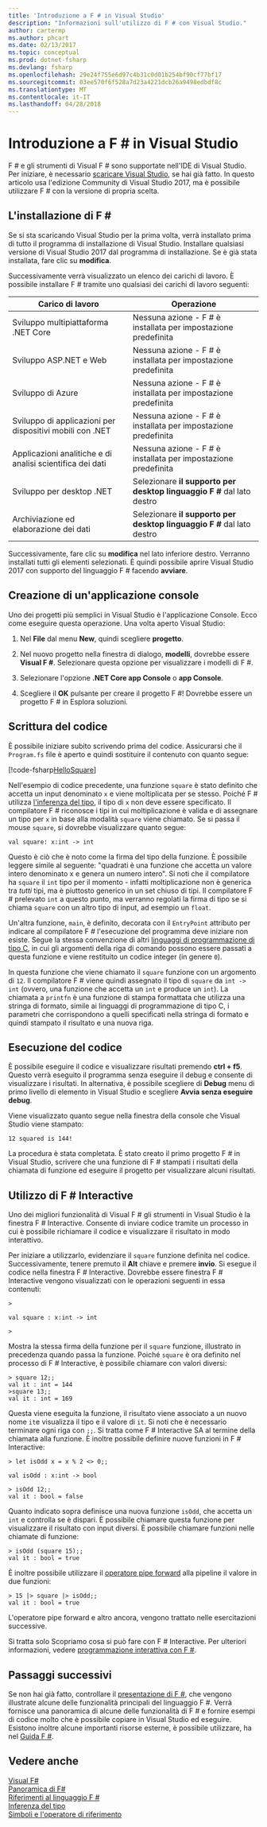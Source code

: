 ```yaml
---
title: 'Introduzione a F # in Visual Studio'
description: "Informazioni sull'utilizzo di F # con Visual Studio."
author: cartermp
ms.author: phcart
ms.date: 02/13/2017
ms.topic: conceptual
ms.prod: dotnet-fsharp
ms.devlang: fsharp
ms.openlocfilehash: 29e24f755e6d97c4b31c0d01b254bf90cf77bf17
ms.sourcegitcommit: 03ee570f6f528a7d23a4221dcb26a9498edbdf8c
ms.translationtype: MT
ms.contentlocale: it-IT
ms.lasthandoff: 04/28/2018
---
```

# <a name="get-started-with-f-in-visual-studio"></a>Introduzione a F # in Visual Studio

F # e gli strumenti di Visual F # sono supportate nell'IDE di Visual Studio.  Per iniziare, è necessario [scaricare Visual Studio](https://aka.ms/vsdownload?utm_source=mscom&utm_campaign=msdocs), se hai già fatto.  In questo articolo usa l'edizione Community di Visual Studio 2017, ma è possibile utilizzare F # con la versione di propria scelta.

## <a name="installing-f"></a>L'installazione di F # #

Se si sta scaricando Visual Studio per la prima volta, verrà installato prima di tutto il programma di installazione di Visual Studio.  Installare qualsiasi versione di Visual Studio 2017 dal programma di installazione. Se è già stata installata, fare clic su **modifica**.

Successivamente verrà visualizzato un elenco dei carichi di lavoro. È possibile installare F # tramite uno qualsiasi dei carichi di lavoro seguenti:

|Carico di lavoro|Operazione|
|--------|------|
| Sviluppo multipiattaforma .NET Core | Nessuna azione - F # è installata per impostazione predefinita |
| Sviluppo ASP.NET e Web | Nessuna azione - F # è installata per impostazione predefinita |
| Sviluppo di Azure | Nessuna azione - F # è installata per impostazione predefinita |
| Sviluppo di applicazioni per dispositivi mobili con .NET | Nessuna azione - F # è installata per impostazione predefinita |
| Applicazioni analitiche e di analisi scientifica dei dati | Nessuna azione - F # è installata per impostazione predefinita |
| Sviluppo per desktop .NET | Selezionare **il supporto per desktop linguaggio F #** dal lato destro |
| Archiviazione ed elaborazione dei dati | Selezionare **il supporto per desktop linguaggio F #** dal lato destro |

Successivamente, fare clic su **modifica** nel lato inferiore destro.  Verranno installati tutti gli elementi selezionati.  È quindi possibile aprire Visual Studio 2017 con supporto del linguaggio F # facendo **avviare**.

## <a name="creating-a-console-application"></a>Creazione di un'applicazione console

Uno dei progetti più semplici in Visual Studio è l'applicazione Console.  Ecco come eseguire questa operazione.  Una volta aperto Visual Studio:

1. Nel **File** dal menu **New**, quindi scegliere **progetto**.

2.  Nel nuovo progetto nella finestra di dialogo, **modelli**, dovrebbe essere **Visual F #**.  Selezionare questa opzione per visualizzare i modelli di F #.

3. Selezionare l'opzione **.NET Core app Console** o **app Console**.

3. Scegliere il **OK** pulsante per creare il progetto F #!  Dovrebbe essere un progetto F # in Esplora soluzioni.

## <a name="writing-your-code"></a>Scrittura del codice

È possibile iniziare subito scrivendo prima del codice.  Assicurarsi che il `Program.fs` file è aperto e quindi sostituire il contenuto con quanto segue:

[!code-fsharp[HelloSquare](../../../samples/snippets/fsharp/getting-started/hello-square.fs)]

Nell'esempio di codice precedente, una funzione `square` è stato definito che accetta un input denominato `x` e viene moltiplicata per se stesso.  Poiché F # utilizza [l'inferenza del tipo](../language-reference/type-inference.md), il tipo di `x` non deve essere specificato.  Il compilatore F # riconosce i tipi in cui moltiplicazione è valida e di assegnare un tipo per `x` in base alla modalità `square` viene chiamato.  Se si passa il mouse `square`, si dovrebbe visualizzare quanto segue:

```
val square: x:int -> int
```

Questo è ciò che è noto come la firma del tipo della funzione.  È possibile leggere simile al seguente: "quadrati è una funzione che accetta un valore intero denominato x e genera un numero intero".  Si noti che il compilatore ha `square` il `int` tipo per il momento - infatti moltiplicazione non è generica tra *tutti* tipi, ma è piuttosto generico in un set chiuso di tipi.  Il compilatore F # prelevato `int` a questo punto, ma verranno regolati la firma di tipo se si chiama `square` con un altro tipo di input, ad esempio un `float`.

Un'altra funzione, `main`, è definito, decorata con il `EntryPoint` attributo per indicare al compilatore F # l'esecuzione del programma deve iniziare non esiste.  Segue la stessa convenzione di altri [linguaggi di programmazione di tipo C](https://en.wikipedia.org/wiki/Entry_point#C_and_C.2B.2B), in cui gli argomenti della riga di comando possono essere passati a questa funzione e viene restituito un codice integer (in genere `0`).

In questa funzione che viene chiamato il `square` funzione con un argomento di `12`.  Il compilatore F # viene quindi assegnato il tipo di `square` da `int -> int` (ovvero, una funzione che accetta un `int` e produce un `int`).  La chiamata a `printfn` è una funzione di stampa formattata che utilizza una stringa di formato, simile ai linguaggi di programmazione di tipo C, i parametri che corrispondono a quelli specificati nella stringa di formato e quindi stampato il risultato e una nuova riga.

## <a name="running-your-code"></a>Esecuzione del codice

È possibile eseguire il codice e visualizzare risultati premendo **ctrl + f5**.  Questo verrà eseguito il programma senza eseguire il debug e consente di visualizzare i risultati.  In alternativa, è possibile scegliere di **Debug** menu di primo livello di elemento in Visual Studio e scegliere **Avvia senza eseguire debug**.

Viene visualizzato quanto segue nella finestra della console che Visual Studio viene stampato:

```
12 squared is 144!
```

La procedura è stata completata.  È stato creato il primo progetto F # in Visual Studio, scrivere che una funzione di F # stampati i risultati della chiamata di funzione ed eseguire il progetto per visualizzare alcuni risultati.

## <a name="using-f-interactive"></a>Utilizzo di F # Interactive

Uno dei migliori funzionalità di Visual F # gli strumenti in Visual Studio è la finestra F # Interactive.  Consente di inviare codice tramite un processo in cui è possibile richiamare il codice e visualizzare il risultato in modo interattivo.

Per iniziare a utilizzarlo, evidenziare il `square` funzione definita nel codice.  Successivamente, tenere premuto il **Alt** chiave e premere **invio**.  Si esegue il codice nella finestra F # Interactive.  Dovrebbe essere finestra F # Interactive vengono visualizzati con le operazioni seguenti in essa contenuti:

```
>

val square : x:int -> int

>
```

Mostra la stessa firma della funzione per il `square` funzione, illustrato in precedenza quando passa la funzione.  Poiché `square` è ora definito nel processo di F # Interactive, è possibile chiamare con valori diversi:

```
> square 12;;
val it : int = 144
>square 13;;
val it : int = 169
```

Questa viene eseguita la funzione, il risultato viene associato a un nuovo nome `it`e visualizza il tipo e il valore di `it`.  Si noti che è necessario terminare ogni riga con `;;`.  Si tratta come F # Interactive SA al termine della chiamata alla funzione.  È inoltre possibile definire nuove funzioni in F # Interactive:

```
> let isOdd x = x % 2 <> 0;;

val isOdd : x:int -> bool

> isOdd 12;;
val it : bool = false
```

Quanto indicato sopra definisce una nuova funzione `isOdd`, che accetta un `int` e controlla se è dispari. È possibile chiamare questa funzione per visualizzare il risultato con input diversi.  È possibile chiamare funzioni nelle chiamate di funzione:

```
> isOdd (square 15);;
val it : bool = true
```

È inoltre possibile utilizzare il [operatore pipe forward](../language-reference/symbol-and-operator-reference/index.md) alla pipeline il valore in due funzioni:

```
> 15 |> square |> isOdd;;
val it : bool = true
```

L'operatore pipe forward e altro ancora, vengono trattato nelle esercitazioni successive.

Si tratta solo Scopriamo cosa si può fare con F # Interactive. Per ulteriori informazioni, vedere [programmazione interattiva con F #](../tutorials/fsharp-interactive/index.md).

## <a name="next-steps"></a>Passaggi successivi

Se non hai già fatto, controllare il [presentazione di F #](../tour.md), che vengono illustrate alcune delle funzionalità principali del linguaggio F #.  Verrà fornisce una panoramica di alcune delle funzionalità di F # e fornire esempi di codice molto che è possibile copiare in Visual Studio ed eseguire.  Esistono inoltre alcune importanti risorse esterne, è possibile utilizzare, ha nel [Guida F #](../index.md).

## <a name="see-also"></a>Vedere anche
 [Visual F#](index.md)  
 [Panoramica di F#](../tour.md)  
 [Riferimenti al linguaggio F #](../language-reference/index.md)  
 [Inferenza del tipo](../language-reference/type-inference.md)  
 [Simboli e l'operatore di riferimento](../language-reference/symbol-and-operator-reference/index.md)  
